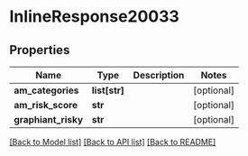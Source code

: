 # InlineResponse20033

## Properties
Name | Type | Description | Notes
------------ | ------------- | ------------- | -------------
**am_categories** | **list[str]** |  | [optional] 
**am_risk_score** | **str** |  | [optional] 
**graphiant_risky** | **str** |  | [optional] 

[[Back to Model list]](../README.md#documentation-for-models) [[Back to API list]](../README.md#documentation-for-api-endpoints) [[Back to README]](../README.md)

